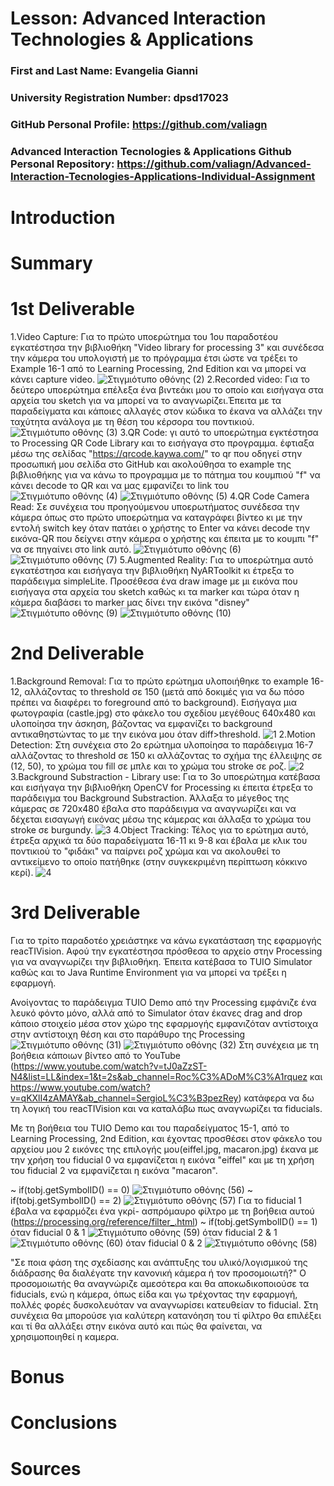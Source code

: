 # Lesson: Advanced Interaction Technologies & Applications

### First and Last Name: Evangelia Gianni
### University Registration Number: dpsd17023
### GitHub Personal Profile: https://github.com/valiagn
### Advanced Interaction Tecnologies & Applications Github Personal Repository: https://github.com/valiagn/Advanced-Interaction-Tecnologies-Applications-Individual-Assignment

# Introduction

# Summary


# 1st Deliverable

1.Video Capture: Για το πρώτο υποερώτημα του 1ου παραδοτέου εγκατέστησα την βιβλιοθήκη "Video library for processing 3" και συνέδεσα την κάμερα του υπολογιστή με το πρόγραμμα έτσι ώστε να τρέξει το Example 16-1 από το Learning Processing, 2nd Edition και να μπορεί να κάνει capture video.
![Στιγμιότυπο οθόνης (2)](https://user-images.githubusercontent.com/93785609/199462627-78ec42a7-ea60-4ad4-b2fb-81fd6fe05320.png)
2.Recorded video: Για το δεύτερο υποερώτημα επέλεξα ένα βιντεάκι μου το οποίο και εισήγαγα στα αρχεία του sketch για να μπορεί να το αναγνωρίζει.Έπειτα με τα παραδείγματα και κάποιες αλλαγές στον κώδικα το έκανα να αλλάζει την ταχύτητα ανάλογα με τη θέση του κέρσορα του ποντικιού.
![Στιγμιότυπο οθόνης (3)](https://user-images.githubusercontent.com/93785609/199462679-026c1389-2192-4865-bef0-f4bef08ec818.png)
3.QR Code: γι αυτό το υποερώτημα εγκτέστησα το Processing QR Code Library και το εισήγαγα στο προγραμμα. έφτιαξα μέσω της σελίδας "https://qrcode.kaywa.com/" το qr που οδηγεί στην προσωπική μου σελίδα στο GitHub και ακολούθησα το example της βιβλιοθήκης για να κάνω το προγραμμα με το πάτημα του κουμπιού "f" να κάνει decode το QR και να μας εμφανίζει το link του
![Στιγμιότυπο οθόνης (4)](https://user-images.githubusercontent.com/93785609/199462720-862edc7b-0950-49d3-a7db-17328bfe8dd4.png)
![Στιγμιότυπο οθόνης (5)](https://user-images.githubusercontent.com/93785609/199462744-29159359-ae60-4e87-be6f-526f1efcd679.png)
4.QR Code Camera Read: Σε συνέχεια του προηγούμενου υποερωτήματος συνέδεσα την κάμερα όπως στο πρώτο υποερώτημα να καταγράφει βίντεο κι με την εντολή switch key όταν πατάει ο χρήστης το Enter να κάνει decode την εικόνα-QR που δείχνει στην κάμερα ο χρήστης και έπειτα με το κουμπι "f" να σε πηγαίνει στο link αυτό.
![Στιγμιότυπο οθόνης (6)](https://user-images.githubusercontent.com/93785609/199462866-0a8fe60b-5364-4808-8deb-d5668dd098d0.png)
![Στιγμιότυπο οθόνης (7)](https://user-images.githubusercontent.com/93785609/199462897-6dbc7490-7a10-496b-a2de-89e2401f318f.png)
5.Augmented Reality: Για το υποερώτημα αυτό εγκατέστησα και εισήγαγα την βιβλιοθήκη ΝyARToolkit κι έτρεξα το παράδειγμα simpleLite. Προσέθεσα ένα draw image με μι εικόνα που εισήγαγα στα αρχεία του sketch καθώς κι τα marker και τώρα όταν η κάμερα διαβάσει το marker μας δίνει την εικόνα "disney"
![Στιγμιότυπο οθόνης (9)](https://user-images.githubusercontent.com/93785609/199462948-be2ee821-ddd6-4131-a48f-e9048e7ff8b6.png)
![Στιγμιότυπο οθόνης (10)](https://user-images.githubusercontent.com/93785609/199462973-36b48802-7cd6-4f79-a82c-3f472107b27f.png)
# 2nd Deliverable
1.Background Removal: Για το πρώτο ερώτημα υλοποιήθηκε το example 16-12, αλλάζοντας το threshold σε 150 (μετά από δοκιμές για να δω πόσο πρέπει να διαφέρει το foreground από το background). Εισήγαγα μια φωτογραφία (castle.jpg) στο φάκελο του σχεδίου μεγέθους 640x480 και υλοποίησα την άσκηση, βάζοντας να εμφανίζει το background αντικαθηστώντας το με την εικόνα μου όταν diff>threshold.
![1](https://user-images.githubusercontent.com/93785609/205003958-30bac7b6-c65b-49ef-a593-6f10d5c07f5b.png)
2.Motion Detection: Στη συνέχεια στο 2ο ερώτημα υλοποίησα το παράδειγμα 16-7 αλλάζοντας το threshold σε 150 κι αλλάζοντας το σχήμα της έλλειψης σε (12, 50), το χρώμα του fill σε μπλε και το χρώμα του stroke σε ροζ.
![2](https://user-images.githubusercontent.com/93785609/205004933-1fcfa746-4b94-44cf-83a2-1ee515051a64.png)
3.Background Substraction - Library use: Για το 3ο υποερώτημα κατέβασα και εισήγαγα την βιβλιοθήκη OpenCV for Processing κι έπειτα έτρεξα το παράδειγμα του Background Substraction. Άλλαξα το μέγεθος της κάμερας σε 720x480 έβαλα στο παράδειγμα να αναγνωρίζει και να δέχεται εισαγωγή εικόνας μέσω της κάμερας και άλλαξα το χρώμα του stroke σε burgundy.
![3](https://user-images.githubusercontent.com/93785609/205006029-52b1f66b-08ff-4c0d-ae66-8df6b8ababd0.png)
4.Object Tracking: Τέλος για το ερώτημα αυτό, έτρεξα αρχικά τα δύο παραδείγματα 16-11 κι 9-8 και έβαλα με κλικ του ποντικιού το "φιδάκι" να παίρνει ροζ χρώμα και να ακολουθεί το αντικείμενο το οποίο πατήθηκε (στην συγκεκριμένη περίπτωση κόκκινο κερί).
![4](https://user-images.githubusercontent.com/93785609/205007134-aa714a40-581b-43fb-86f5-9b39ce62ba6f.png)
# 3rd Deliverable 
Για το τρίτο παραδοτέο χρειάστηκε να κάνω εγκατάσταση της εφαρμογής reacTIVision. Αφού την εγκατέστησα πρόσθεσα το αρχείο στην Processing για να αναγνωρίζει την βιβλιοθήκη. Έπειτα κατέβασα το TUIO Simulator καθώς και το Java Runtime Environment για να μπορεί να τρέξει η εφαρμογή.

Ανοίγοντας το παράδειγμα TUIO Demo από την Processing εμφάνιζε ένα λευκό φόντο μόνο, αλλά από το Simulator όταν έκανες drag and drop κάποιο στοιχείο μέσα στον χώρο της εφαρμογής εμφανιζόταν αντίστοιχα στην αντίστοιχη θέση και στο παράθυρο της Processing
![Στιγμιότυπο οθόνης (31)](https://user-images.githubusercontent.com/93785609/211746264-3e144677-0b63-4297-b027-4d7b81e84cf0.png)
![Στιγμιότυπο οθόνης (32)](https://user-images.githubusercontent.com/93785609/211746369-68b08d66-744d-4c57-aa3a-8b1a859c971e.png)
Στη συνέχεια με τη βοήθεια κάποιων βίντεο από το YouTube (https://www.youtube.com/watch?v=tJ0aZzST-N4&list=LL&index=1&t=2s&ab_channel=Roc%C3%ADoM%C3%A1rquez και https://www.youtube.com/watch?v=qKXlI4zAMAY&ab_channel=SergioL%C3%B3pezRey) κατάφερα να δω τη λογική του reacTIVision και να καταλάβω πως αναγνωρίζει τα fiducials.

Με τη βοήθεια του TUIO Demo και του παραδείγματος 15-1, από το Learning Processing, 2nd Edition, και έχοντας προσθέσει στον φάκελο του αρχείου μου 2 εικόνες της επιλογής μου(eiffel.jpg, macaron.jpg) έκανα με την χρήση του fiducial 0 να εμφανίζεται η εικόνα "eiffel" και με τη χρήση του fiducial 2 να εμφανίζεται η εικόνα "macaron".

~ if(tobj.getSymbolID() == 0)
![Στιγμιότυπο οθόνης (56)](https://user-images.githubusercontent.com/93785609/211749318-13e0dfdf-82d4-4232-a421-2d44c7ab33c2.png)
~ if(tobj.getSymbolID() == 2)
![Στιγμιότυπο οθόνης (57)](https://user-images.githubusercontent.com/93785609/211749380-9fbff6cd-bdb1-440e-92dd-1b69af5d6936.png)
Για το fiducial 1 έβαλα να εφαρμόζει ένα γκρί- ασπρόμαυρο φίλτρο με τη βοήθεια αυτού (https://processing.org/reference/filter_.html)
~ if(tobj.getSymbolID() == 1)
όταν fiducial 0 & 1
![Στιγμιότυπο οθόνης (59)](https://user-images.githubusercontent.com/93785609/211751410-67b296d8-4bf9-4a59-aa68-7d204eae29c1.png)
όταν fiducial 2 & 1
![Στιγμιότυπο οθόνης (60)](https://user-images.githubusercontent.com/93785609/211751446-b473b7f2-92e4-470c-8567-848547fe5545.png)
όταν fiducial 0 & 2
![Στιγμιότυπο οθόνης (58)](https://user-images.githubusercontent.com/93785609/211751521-b8b9b79a-4a18-4725-ae76-35cb2d9ed8c8.png)

"Σε ποια φάση της σχεδίασης και ανάπτυξης του υλικό/λογισμικού της διάδρασης θα διαλέγατε την κανονική κάμερα ή τον προσομοιωτή?"
Ο προσομοιωτής θα αναγνώριζε αμεσότερα και θα αποκωδικοποιούσε τα fiducials, ενώ η κάμερα, όπως είδα και γω τρέχοντας την εφαρμογή, πολλές φορές δυσκολευόταν να αναγνωρίσει κατευθείαν το fiducial. Στη συνέχεια θα μπορούσε για καλύτερη κατανόηση του τί φίλτρο θα επιλέξει και τί θα αλλάξει στην εικόνα αυτό και πώς θα φαίνεται, να χρησιμοποιηθεί η καμερα.
# Bonus 


# Conclusions


# Sources

